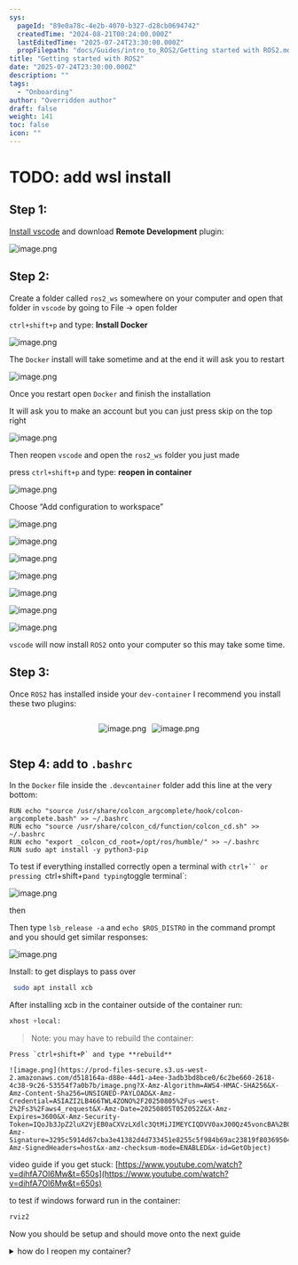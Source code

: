 ```yaml
---
sys:
  pageId: "89e0a78c-4e2b-4070-b327-d28cb0694742"
  createdTime: "2024-08-21T00:24:00.000Z"
  lastEditedTime: "2025-07-24T23:30:00.000Z"
  propFilepath: "docs/Guides/intro_to_ROS2/Getting started with ROS2.md"
title: "Getting started with ROS2"
date: "2025-07-24T23:30:00.000Z"
description: ""
tags:
  - "Onboarding"
author: "Overridden author"
draft: false
weight: 141
toc: false
icon: ""
---
```


# TODO: add wsl install

## Step 1:

[Install vscode](https://code.visualstudio.com/download) and download **Remote Development** plugin:

![image.png](https://prod-files-secure.s3.us-west-2.amazonaws.com/d518164a-d88e-44d1-a4ee-3adb3bd8bce0/efb52993-1881-4a40-b95e-6f020334f022/image.png?X-Amz-Algorithm=AWS4-HMAC-SHA256&X-Amz-Content-Sha256=UNSIGNED-PAYLOAD&X-Amz-Credential=ASIAZI2LB4666UR3UZHN%2F20250805%2Fus-west-2%2Fs3%2Faws4_request&X-Amz-Date=20250805T052043Z&X-Amz-Expires=3600&X-Amz-Security-Token=IQoJb3JpZ2luX2VjEB0aCXVzLXdlc3QtMiJHMEUCIQD1%2FN3aJB28ZvoFiTjwO5F7jXA%2FxMt7iid8BX0CcdisvQIgSsSlsUjVMHNIyyENvGluV6cZXz%2BjypiaXkDJdtiv5H0q%2FwMIVRAAGgw2Mzc0MjMxODM4MDUiDBn0JSH1uyVQIv6uWyrcA7PI1E1aAELFeLr6NLMQ7bebfHZY8mY9Av4LgiAmGV6ypk3BfELucrhUWL9LLK%2FPJ3JJksaqMhfco5wkZ1iPZNZ%2B40YdbOWlYi%2BXQmZC7assHpGtriXWmjIxZsJgOVvDyPjvRp0k%2B8pN7tItuqZ8gkmeOkFWt7AlXyMkmZIlq9rn6fbwKj50qsqFYObf4ETO%2Fr4IOlv6ZXbkPmqDFrj7qpDuL8mhT73A%2FYNjcQxVHB%2FZlJ6Php9S4VNCzMMCJgcK8NFHnbtk2HSmv9ASDxJzm%2BrV74LoAFBA%2FFplgaQTYYcbXIp6SsAPVcLr9uH0FhfB2Zb94b4qLoge9mTHNEdfT6pKz3p6ZbbfqTYSto26ATMt3hcWM8mrBVZDTVZznl4XSX56v6I%2BRjxJ8ngSUw71e2R5WeCJAX39dHMH33n54%2FsHlCij%2FSk4Oiv1B59AWcen7CP8etF8N4LLZDSf4fdO3xagf461sljIqKBLJ%2F%2FQCMnQo0oYS1MAduAMoShMfjRIQVSuVTBiDh0YAAxID8CjU0Or8R4NCHqpmcEIQeUJRe2IjCoLfbFDTTGfhZ1IFongIn7Z5K3EiNlAE67cVBHxQHIIVVl1EEkuFN2njx5WPRUC%2BlDFDVVFZ4LHyHfNMPSMxsQGOqUBzawkPDsPBcsRXw0as8VRWeq%2BV76lvJI3Y0egHztMqMF2Yb%2FZgEEF8QAonO8i09ZgsdIZFitwvfqLB3vW2xP8GCOvhaYZR4hN8c66prquVufLm9ud5wMYl8ju6WH%2BsvOXQxh%2FrVRoTEwlQsocGPca%2Bb3A9x1GGuWiLAbJJ3B%2Fe8t8kdb%2BXf0h1c0C8W0bDw693pRLxXU%2B5ZfS%2FBUQP3wVv7pUpcbz&X-Amz-Signature=7e99bdafa34029038ed763901527266a145ddb405423f856c66811c3ed7499d0&X-Amz-SignedHeaders=host&x-amz-checksum-mode=ENABLED&x-id=GetObject)

## Step 2:

Create a folder called `ros2_ws` somewhere on your computer and open that folder in `vscode` by going to File → open folder 

`ctrl+shift+p` and type: **Install Docker**

![image.png](https://prod-files-secure.s3.us-west-2.amazonaws.com/d518164a-d88e-44d1-a4ee-3adb3bd8bce0/2269dc0e-1cd5-47ff-bceb-c04ad9b2eab0/image.png?X-Amz-Algorithm=AWS4-HMAC-SHA256&X-Amz-Content-Sha256=UNSIGNED-PAYLOAD&X-Amz-Credential=ASIAZI2LB4666UR3UZHN%2F20250805%2Fus-west-2%2Fs3%2Faws4_request&X-Amz-Date=20250805T052043Z&X-Amz-Expires=3600&X-Amz-Security-Token=IQoJb3JpZ2luX2VjEB0aCXVzLXdlc3QtMiJHMEUCIQD1%2FN3aJB28ZvoFiTjwO5F7jXA%2FxMt7iid8BX0CcdisvQIgSsSlsUjVMHNIyyENvGluV6cZXz%2BjypiaXkDJdtiv5H0q%2FwMIVRAAGgw2Mzc0MjMxODM4MDUiDBn0JSH1uyVQIv6uWyrcA7PI1E1aAELFeLr6NLMQ7bebfHZY8mY9Av4LgiAmGV6ypk3BfELucrhUWL9LLK%2FPJ3JJksaqMhfco5wkZ1iPZNZ%2B40YdbOWlYi%2BXQmZC7assHpGtriXWmjIxZsJgOVvDyPjvRp0k%2B8pN7tItuqZ8gkmeOkFWt7AlXyMkmZIlq9rn6fbwKj50qsqFYObf4ETO%2Fr4IOlv6ZXbkPmqDFrj7qpDuL8mhT73A%2FYNjcQxVHB%2FZlJ6Php9S4VNCzMMCJgcK8NFHnbtk2HSmv9ASDxJzm%2BrV74LoAFBA%2FFplgaQTYYcbXIp6SsAPVcLr9uH0FhfB2Zb94b4qLoge9mTHNEdfT6pKz3p6ZbbfqTYSto26ATMt3hcWM8mrBVZDTVZznl4XSX56v6I%2BRjxJ8ngSUw71e2R5WeCJAX39dHMH33n54%2FsHlCij%2FSk4Oiv1B59AWcen7CP8etF8N4LLZDSf4fdO3xagf461sljIqKBLJ%2F%2FQCMnQo0oYS1MAduAMoShMfjRIQVSuVTBiDh0YAAxID8CjU0Or8R4NCHqpmcEIQeUJRe2IjCoLfbFDTTGfhZ1IFongIn7Z5K3EiNlAE67cVBHxQHIIVVl1EEkuFN2njx5WPRUC%2BlDFDVVFZ4LHyHfNMPSMxsQGOqUBzawkPDsPBcsRXw0as8VRWeq%2BV76lvJI3Y0egHztMqMF2Yb%2FZgEEF8QAonO8i09ZgsdIZFitwvfqLB3vW2xP8GCOvhaYZR4hN8c66prquVufLm9ud5wMYl8ju6WH%2BsvOXQxh%2FrVRoTEwlQsocGPca%2Bb3A9x1GGuWiLAbJJ3B%2Fe8t8kdb%2BXf0h1c0C8W0bDw693pRLxXU%2B5ZfS%2FBUQP3wVv7pUpcbz&X-Amz-Signature=efddbf5e9d540472ef27637fa8ba1e23c120408cc95a6aaff5e1cca2f8aaa674&X-Amz-SignedHeaders=host&x-amz-checksum-mode=ENABLED&x-id=GetObject)

The `Docker` install will take sometime and at the end it will ask you to restart

![image.png](https://prod-files-secure.s3.us-west-2.amazonaws.com/d518164a-d88e-44d1-a4ee-3adb3bd8bce0/ed233f78-be33-4b1f-b89c-9c346c0e961e/image.png?X-Amz-Algorithm=AWS4-HMAC-SHA256&X-Amz-Content-Sha256=UNSIGNED-PAYLOAD&X-Amz-Credential=ASIAZI2LB4666UR3UZHN%2F20250805%2Fus-west-2%2Fs3%2Faws4_request&X-Amz-Date=20250805T052043Z&X-Amz-Expires=3600&X-Amz-Security-Token=IQoJb3JpZ2luX2VjEB0aCXVzLXdlc3QtMiJHMEUCIQD1%2FN3aJB28ZvoFiTjwO5F7jXA%2FxMt7iid8BX0CcdisvQIgSsSlsUjVMHNIyyENvGluV6cZXz%2BjypiaXkDJdtiv5H0q%2FwMIVRAAGgw2Mzc0MjMxODM4MDUiDBn0JSH1uyVQIv6uWyrcA7PI1E1aAELFeLr6NLMQ7bebfHZY8mY9Av4LgiAmGV6ypk3BfELucrhUWL9LLK%2FPJ3JJksaqMhfco5wkZ1iPZNZ%2B40YdbOWlYi%2BXQmZC7assHpGtriXWmjIxZsJgOVvDyPjvRp0k%2B8pN7tItuqZ8gkmeOkFWt7AlXyMkmZIlq9rn6fbwKj50qsqFYObf4ETO%2Fr4IOlv6ZXbkPmqDFrj7qpDuL8mhT73A%2FYNjcQxVHB%2FZlJ6Php9S4VNCzMMCJgcK8NFHnbtk2HSmv9ASDxJzm%2BrV74LoAFBA%2FFplgaQTYYcbXIp6SsAPVcLr9uH0FhfB2Zb94b4qLoge9mTHNEdfT6pKz3p6ZbbfqTYSto26ATMt3hcWM8mrBVZDTVZznl4XSX56v6I%2BRjxJ8ngSUw71e2R5WeCJAX39dHMH33n54%2FsHlCij%2FSk4Oiv1B59AWcen7CP8etF8N4LLZDSf4fdO3xagf461sljIqKBLJ%2F%2FQCMnQo0oYS1MAduAMoShMfjRIQVSuVTBiDh0YAAxID8CjU0Or8R4NCHqpmcEIQeUJRe2IjCoLfbFDTTGfhZ1IFongIn7Z5K3EiNlAE67cVBHxQHIIVVl1EEkuFN2njx5WPRUC%2BlDFDVVFZ4LHyHfNMPSMxsQGOqUBzawkPDsPBcsRXw0as8VRWeq%2BV76lvJI3Y0egHztMqMF2Yb%2FZgEEF8QAonO8i09ZgsdIZFitwvfqLB3vW2xP8GCOvhaYZR4hN8c66prquVufLm9ud5wMYl8ju6WH%2BsvOXQxh%2FrVRoTEwlQsocGPca%2Bb3A9x1GGuWiLAbJJ3B%2Fe8t8kdb%2BXf0h1c0C8W0bDw693pRLxXU%2B5ZfS%2FBUQP3wVv7pUpcbz&X-Amz-Signature=692ae3e8911ca534586ad4f08eabda419ee34cdcb7e7a90b033fdd56abd163f9&X-Amz-SignedHeaders=host&x-amz-checksum-mode=ENABLED&x-id=GetObject)

Once you restart open `Docker` and finish the installation

It will ask you to make an account but you can just press skip on the top right

![image.png](https://prod-files-secure.s3.us-west-2.amazonaws.com/d518164a-d88e-44d1-a4ee-3adb3bd8bce0/21010ad9-1659-4fd9-9f59-9932a09b2a3d/image.png?X-Amz-Algorithm=AWS4-HMAC-SHA256&X-Amz-Content-Sha256=UNSIGNED-PAYLOAD&X-Amz-Credential=ASIAZI2LB4666UR3UZHN%2F20250805%2Fus-west-2%2Fs3%2Faws4_request&X-Amz-Date=20250805T052043Z&X-Amz-Expires=3600&X-Amz-Security-Token=IQoJb3JpZ2luX2VjEB0aCXVzLXdlc3QtMiJHMEUCIQD1%2FN3aJB28ZvoFiTjwO5F7jXA%2FxMt7iid8BX0CcdisvQIgSsSlsUjVMHNIyyENvGluV6cZXz%2BjypiaXkDJdtiv5H0q%2FwMIVRAAGgw2Mzc0MjMxODM4MDUiDBn0JSH1uyVQIv6uWyrcA7PI1E1aAELFeLr6NLMQ7bebfHZY8mY9Av4LgiAmGV6ypk3BfELucrhUWL9LLK%2FPJ3JJksaqMhfco5wkZ1iPZNZ%2B40YdbOWlYi%2BXQmZC7assHpGtriXWmjIxZsJgOVvDyPjvRp0k%2B8pN7tItuqZ8gkmeOkFWt7AlXyMkmZIlq9rn6fbwKj50qsqFYObf4ETO%2Fr4IOlv6ZXbkPmqDFrj7qpDuL8mhT73A%2FYNjcQxVHB%2FZlJ6Php9S4VNCzMMCJgcK8NFHnbtk2HSmv9ASDxJzm%2BrV74LoAFBA%2FFplgaQTYYcbXIp6SsAPVcLr9uH0FhfB2Zb94b4qLoge9mTHNEdfT6pKz3p6ZbbfqTYSto26ATMt3hcWM8mrBVZDTVZznl4XSX56v6I%2BRjxJ8ngSUw71e2R5WeCJAX39dHMH33n54%2FsHlCij%2FSk4Oiv1B59AWcen7CP8etF8N4LLZDSf4fdO3xagf461sljIqKBLJ%2F%2FQCMnQo0oYS1MAduAMoShMfjRIQVSuVTBiDh0YAAxID8CjU0Or8R4NCHqpmcEIQeUJRe2IjCoLfbFDTTGfhZ1IFongIn7Z5K3EiNlAE67cVBHxQHIIVVl1EEkuFN2njx5WPRUC%2BlDFDVVFZ4LHyHfNMPSMxsQGOqUBzawkPDsPBcsRXw0as8VRWeq%2BV76lvJI3Y0egHztMqMF2Yb%2FZgEEF8QAonO8i09ZgsdIZFitwvfqLB3vW2xP8GCOvhaYZR4hN8c66prquVufLm9ud5wMYl8ju6WH%2BsvOXQxh%2FrVRoTEwlQsocGPca%2Bb3A9x1GGuWiLAbJJ3B%2Fe8t8kdb%2BXf0h1c0C8W0bDw693pRLxXU%2B5ZfS%2FBUQP3wVv7pUpcbz&X-Amz-Signature=db90eb629eeff2ec321faa9960ff665f7ec545c82775f11a050a795b9d526e19&X-Amz-SignedHeaders=host&x-amz-checksum-mode=ENABLED&x-id=GetObject)

Then reopen `vscode` and open the `ros2_ws` folder you just made

press `ctrl+shift+p` and type: **reopen in container**

![image.png](https://prod-files-secure.s3.us-west-2.amazonaws.com/d518164a-d88e-44d1-a4ee-3adb3bd8bce0/4e93b8c2-41ad-488c-8095-c74205196118/image.png?X-Amz-Algorithm=AWS4-HMAC-SHA256&X-Amz-Content-Sha256=UNSIGNED-PAYLOAD&X-Amz-Credential=ASIAZI2LB4666UR3UZHN%2F20250805%2Fus-west-2%2Fs3%2Faws4_request&X-Amz-Date=20250805T052043Z&X-Amz-Expires=3600&X-Amz-Security-Token=IQoJb3JpZ2luX2VjEB0aCXVzLXdlc3QtMiJHMEUCIQD1%2FN3aJB28ZvoFiTjwO5F7jXA%2FxMt7iid8BX0CcdisvQIgSsSlsUjVMHNIyyENvGluV6cZXz%2BjypiaXkDJdtiv5H0q%2FwMIVRAAGgw2Mzc0MjMxODM4MDUiDBn0JSH1uyVQIv6uWyrcA7PI1E1aAELFeLr6NLMQ7bebfHZY8mY9Av4LgiAmGV6ypk3BfELucrhUWL9LLK%2FPJ3JJksaqMhfco5wkZ1iPZNZ%2B40YdbOWlYi%2BXQmZC7assHpGtriXWmjIxZsJgOVvDyPjvRp0k%2B8pN7tItuqZ8gkmeOkFWt7AlXyMkmZIlq9rn6fbwKj50qsqFYObf4ETO%2Fr4IOlv6ZXbkPmqDFrj7qpDuL8mhT73A%2FYNjcQxVHB%2FZlJ6Php9S4VNCzMMCJgcK8NFHnbtk2HSmv9ASDxJzm%2BrV74LoAFBA%2FFplgaQTYYcbXIp6SsAPVcLr9uH0FhfB2Zb94b4qLoge9mTHNEdfT6pKz3p6ZbbfqTYSto26ATMt3hcWM8mrBVZDTVZznl4XSX56v6I%2BRjxJ8ngSUw71e2R5WeCJAX39dHMH33n54%2FsHlCij%2FSk4Oiv1B59AWcen7CP8etF8N4LLZDSf4fdO3xagf461sljIqKBLJ%2F%2FQCMnQo0oYS1MAduAMoShMfjRIQVSuVTBiDh0YAAxID8CjU0Or8R4NCHqpmcEIQeUJRe2IjCoLfbFDTTGfhZ1IFongIn7Z5K3EiNlAE67cVBHxQHIIVVl1EEkuFN2njx5WPRUC%2BlDFDVVFZ4LHyHfNMPSMxsQGOqUBzawkPDsPBcsRXw0as8VRWeq%2BV76lvJI3Y0egHztMqMF2Yb%2FZgEEF8QAonO8i09ZgsdIZFitwvfqLB3vW2xP8GCOvhaYZR4hN8c66prquVufLm9ud5wMYl8ju6WH%2BsvOXQxh%2FrVRoTEwlQsocGPca%2Bb3A9x1GGuWiLAbJJ3B%2Fe8t8kdb%2BXf0h1c0C8W0bDw693pRLxXU%2B5ZfS%2FBUQP3wVv7pUpcbz&X-Amz-Signature=cf0bd1a22b33a6a71539c77b75060af49e0e0d7629a63efb2e918ef0d30b66e7&X-Amz-SignedHeaders=host&x-amz-checksum-mode=ENABLED&x-id=GetObject)

Choose “Add configuration to workspace”

![image.png](https://prod-files-secure.s3.us-west-2.amazonaws.com/d518164a-d88e-44d1-a4ee-3adb3bd8bce0/9560b282-5060-4989-ba37-97e7b2c22476/image.png?X-Amz-Algorithm=AWS4-HMAC-SHA256&X-Amz-Content-Sha256=UNSIGNED-PAYLOAD&X-Amz-Credential=ASIAZI2LB4666UR3UZHN%2F20250805%2Fus-west-2%2Fs3%2Faws4_request&X-Amz-Date=20250805T052043Z&X-Amz-Expires=3600&X-Amz-Security-Token=IQoJb3JpZ2luX2VjEB0aCXVzLXdlc3QtMiJHMEUCIQD1%2FN3aJB28ZvoFiTjwO5F7jXA%2FxMt7iid8BX0CcdisvQIgSsSlsUjVMHNIyyENvGluV6cZXz%2BjypiaXkDJdtiv5H0q%2FwMIVRAAGgw2Mzc0MjMxODM4MDUiDBn0JSH1uyVQIv6uWyrcA7PI1E1aAELFeLr6NLMQ7bebfHZY8mY9Av4LgiAmGV6ypk3BfELucrhUWL9LLK%2FPJ3JJksaqMhfco5wkZ1iPZNZ%2B40YdbOWlYi%2BXQmZC7assHpGtriXWmjIxZsJgOVvDyPjvRp0k%2B8pN7tItuqZ8gkmeOkFWt7AlXyMkmZIlq9rn6fbwKj50qsqFYObf4ETO%2Fr4IOlv6ZXbkPmqDFrj7qpDuL8mhT73A%2FYNjcQxVHB%2FZlJ6Php9S4VNCzMMCJgcK8NFHnbtk2HSmv9ASDxJzm%2BrV74LoAFBA%2FFplgaQTYYcbXIp6SsAPVcLr9uH0FhfB2Zb94b4qLoge9mTHNEdfT6pKz3p6ZbbfqTYSto26ATMt3hcWM8mrBVZDTVZznl4XSX56v6I%2BRjxJ8ngSUw71e2R5WeCJAX39dHMH33n54%2FsHlCij%2FSk4Oiv1B59AWcen7CP8etF8N4LLZDSf4fdO3xagf461sljIqKBLJ%2F%2FQCMnQo0oYS1MAduAMoShMfjRIQVSuVTBiDh0YAAxID8CjU0Or8R4NCHqpmcEIQeUJRe2IjCoLfbFDTTGfhZ1IFongIn7Z5K3EiNlAE67cVBHxQHIIVVl1EEkuFN2njx5WPRUC%2BlDFDVVFZ4LHyHfNMPSMxsQGOqUBzawkPDsPBcsRXw0as8VRWeq%2BV76lvJI3Y0egHztMqMF2Yb%2FZgEEF8QAonO8i09ZgsdIZFitwvfqLB3vW2xP8GCOvhaYZR4hN8c66prquVufLm9ud5wMYl8ju6WH%2BsvOXQxh%2FrVRoTEwlQsocGPca%2Bb3A9x1GGuWiLAbJJ3B%2Fe8t8kdb%2BXf0h1c0C8W0bDw693pRLxXU%2B5ZfS%2FBUQP3wVv7pUpcbz&X-Amz-Signature=6b9677245e64ba03ccc034efcbcb00f2174992a3cf54b86e4c79159de6bb0e5f&X-Amz-SignedHeaders=host&x-amz-checksum-mode=ENABLED&x-id=GetObject)

![image.png](https://prod-files-secure.s3.us-west-2.amazonaws.com/d518164a-d88e-44d1-a4ee-3adb3bd8bce0/2ee63f81-886b-48e8-a553-dc6e5eac99e4/image.png?X-Amz-Algorithm=AWS4-HMAC-SHA256&X-Amz-Content-Sha256=UNSIGNED-PAYLOAD&X-Amz-Credential=ASIAZI2LB4666UR3UZHN%2F20250805%2Fus-west-2%2Fs3%2Faws4_request&X-Amz-Date=20250805T052043Z&X-Amz-Expires=3600&X-Amz-Security-Token=IQoJb3JpZ2luX2VjEB0aCXVzLXdlc3QtMiJHMEUCIQD1%2FN3aJB28ZvoFiTjwO5F7jXA%2FxMt7iid8BX0CcdisvQIgSsSlsUjVMHNIyyENvGluV6cZXz%2BjypiaXkDJdtiv5H0q%2FwMIVRAAGgw2Mzc0MjMxODM4MDUiDBn0JSH1uyVQIv6uWyrcA7PI1E1aAELFeLr6NLMQ7bebfHZY8mY9Av4LgiAmGV6ypk3BfELucrhUWL9LLK%2FPJ3JJksaqMhfco5wkZ1iPZNZ%2B40YdbOWlYi%2BXQmZC7assHpGtriXWmjIxZsJgOVvDyPjvRp0k%2B8pN7tItuqZ8gkmeOkFWt7AlXyMkmZIlq9rn6fbwKj50qsqFYObf4ETO%2Fr4IOlv6ZXbkPmqDFrj7qpDuL8mhT73A%2FYNjcQxVHB%2FZlJ6Php9S4VNCzMMCJgcK8NFHnbtk2HSmv9ASDxJzm%2BrV74LoAFBA%2FFplgaQTYYcbXIp6SsAPVcLr9uH0FhfB2Zb94b4qLoge9mTHNEdfT6pKz3p6ZbbfqTYSto26ATMt3hcWM8mrBVZDTVZznl4XSX56v6I%2BRjxJ8ngSUw71e2R5WeCJAX39dHMH33n54%2FsHlCij%2FSk4Oiv1B59AWcen7CP8etF8N4LLZDSf4fdO3xagf461sljIqKBLJ%2F%2FQCMnQo0oYS1MAduAMoShMfjRIQVSuVTBiDh0YAAxID8CjU0Or8R4NCHqpmcEIQeUJRe2IjCoLfbFDTTGfhZ1IFongIn7Z5K3EiNlAE67cVBHxQHIIVVl1EEkuFN2njx5WPRUC%2BlDFDVVFZ4LHyHfNMPSMxsQGOqUBzawkPDsPBcsRXw0as8VRWeq%2BV76lvJI3Y0egHztMqMF2Yb%2FZgEEF8QAonO8i09ZgsdIZFitwvfqLB3vW2xP8GCOvhaYZR4hN8c66prquVufLm9ud5wMYl8ju6WH%2BsvOXQxh%2FrVRoTEwlQsocGPca%2Bb3A9x1GGuWiLAbJJ3B%2Fe8t8kdb%2BXf0h1c0C8W0bDw693pRLxXU%2B5ZfS%2FBUQP3wVv7pUpcbz&X-Amz-Signature=9e90446d46468354e14bf65108416ea7541bf3ce7cd975940e83d742610eed76&X-Amz-SignedHeaders=host&x-amz-checksum-mode=ENABLED&x-id=GetObject)

![image.png](https://prod-files-secure.s3.us-west-2.amazonaws.com/d518164a-d88e-44d1-a4ee-3adb3bd8bce0/e0fd626c-c8b6-4b2c-95d1-fa4c26514504/image.png?X-Amz-Algorithm=AWS4-HMAC-SHA256&X-Amz-Content-Sha256=UNSIGNED-PAYLOAD&X-Amz-Credential=ASIAZI2LB4666UR3UZHN%2F20250805%2Fus-west-2%2Fs3%2Faws4_request&X-Amz-Date=20250805T052043Z&X-Amz-Expires=3600&X-Amz-Security-Token=IQoJb3JpZ2luX2VjEB0aCXVzLXdlc3QtMiJHMEUCIQD1%2FN3aJB28ZvoFiTjwO5F7jXA%2FxMt7iid8BX0CcdisvQIgSsSlsUjVMHNIyyENvGluV6cZXz%2BjypiaXkDJdtiv5H0q%2FwMIVRAAGgw2Mzc0MjMxODM4MDUiDBn0JSH1uyVQIv6uWyrcA7PI1E1aAELFeLr6NLMQ7bebfHZY8mY9Av4LgiAmGV6ypk3BfELucrhUWL9LLK%2FPJ3JJksaqMhfco5wkZ1iPZNZ%2B40YdbOWlYi%2BXQmZC7assHpGtriXWmjIxZsJgOVvDyPjvRp0k%2B8pN7tItuqZ8gkmeOkFWt7AlXyMkmZIlq9rn6fbwKj50qsqFYObf4ETO%2Fr4IOlv6ZXbkPmqDFrj7qpDuL8mhT73A%2FYNjcQxVHB%2FZlJ6Php9S4VNCzMMCJgcK8NFHnbtk2HSmv9ASDxJzm%2BrV74LoAFBA%2FFplgaQTYYcbXIp6SsAPVcLr9uH0FhfB2Zb94b4qLoge9mTHNEdfT6pKz3p6ZbbfqTYSto26ATMt3hcWM8mrBVZDTVZznl4XSX56v6I%2BRjxJ8ngSUw71e2R5WeCJAX39dHMH33n54%2FsHlCij%2FSk4Oiv1B59AWcen7CP8etF8N4LLZDSf4fdO3xagf461sljIqKBLJ%2F%2FQCMnQo0oYS1MAduAMoShMfjRIQVSuVTBiDh0YAAxID8CjU0Or8R4NCHqpmcEIQeUJRe2IjCoLfbFDTTGfhZ1IFongIn7Z5K3EiNlAE67cVBHxQHIIVVl1EEkuFN2njx5WPRUC%2BlDFDVVFZ4LHyHfNMPSMxsQGOqUBzawkPDsPBcsRXw0as8VRWeq%2BV76lvJI3Y0egHztMqMF2Yb%2FZgEEF8QAonO8i09ZgsdIZFitwvfqLB3vW2xP8GCOvhaYZR4hN8c66prquVufLm9ud5wMYl8ju6WH%2BsvOXQxh%2FrVRoTEwlQsocGPca%2Bb3A9x1GGuWiLAbJJ3B%2Fe8t8kdb%2BXf0h1c0C8W0bDw693pRLxXU%2B5ZfS%2FBUQP3wVv7pUpcbz&X-Amz-Signature=b3797f94cdfa437a7c209f28448e157938783491f86a0b08bc60b6d085c322de&X-Amz-SignedHeaders=host&x-amz-checksum-mode=ENABLED&x-id=GetObject)

![image.png](https://prod-files-secure.s3.us-west-2.amazonaws.com/d518164a-d88e-44d1-a4ee-3adb3bd8bce0/a2e13f50-d2ab-4719-a4c2-7ced634bfc9d/image.png?X-Amz-Algorithm=AWS4-HMAC-SHA256&X-Amz-Content-Sha256=UNSIGNED-PAYLOAD&X-Amz-Credential=ASIAZI2LB4666UR3UZHN%2F20250805%2Fus-west-2%2Fs3%2Faws4_request&X-Amz-Date=20250805T052043Z&X-Amz-Expires=3600&X-Amz-Security-Token=IQoJb3JpZ2luX2VjEB0aCXVzLXdlc3QtMiJHMEUCIQD1%2FN3aJB28ZvoFiTjwO5F7jXA%2FxMt7iid8BX0CcdisvQIgSsSlsUjVMHNIyyENvGluV6cZXz%2BjypiaXkDJdtiv5H0q%2FwMIVRAAGgw2Mzc0MjMxODM4MDUiDBn0JSH1uyVQIv6uWyrcA7PI1E1aAELFeLr6NLMQ7bebfHZY8mY9Av4LgiAmGV6ypk3BfELucrhUWL9LLK%2FPJ3JJksaqMhfco5wkZ1iPZNZ%2B40YdbOWlYi%2BXQmZC7assHpGtriXWmjIxZsJgOVvDyPjvRp0k%2B8pN7tItuqZ8gkmeOkFWt7AlXyMkmZIlq9rn6fbwKj50qsqFYObf4ETO%2Fr4IOlv6ZXbkPmqDFrj7qpDuL8mhT73A%2FYNjcQxVHB%2FZlJ6Php9S4VNCzMMCJgcK8NFHnbtk2HSmv9ASDxJzm%2BrV74LoAFBA%2FFplgaQTYYcbXIp6SsAPVcLr9uH0FhfB2Zb94b4qLoge9mTHNEdfT6pKz3p6ZbbfqTYSto26ATMt3hcWM8mrBVZDTVZznl4XSX56v6I%2BRjxJ8ngSUw71e2R5WeCJAX39dHMH33n54%2FsHlCij%2FSk4Oiv1B59AWcen7CP8etF8N4LLZDSf4fdO3xagf461sljIqKBLJ%2F%2FQCMnQo0oYS1MAduAMoShMfjRIQVSuVTBiDh0YAAxID8CjU0Or8R4NCHqpmcEIQeUJRe2IjCoLfbFDTTGfhZ1IFongIn7Z5K3EiNlAE67cVBHxQHIIVVl1EEkuFN2njx5WPRUC%2BlDFDVVFZ4LHyHfNMPSMxsQGOqUBzawkPDsPBcsRXw0as8VRWeq%2BV76lvJI3Y0egHztMqMF2Yb%2FZgEEF8QAonO8i09ZgsdIZFitwvfqLB3vW2xP8GCOvhaYZR4hN8c66prquVufLm9ud5wMYl8ju6WH%2BsvOXQxh%2FrVRoTEwlQsocGPca%2Bb3A9x1GGuWiLAbJJ3B%2Fe8t8kdb%2BXf0h1c0C8W0bDw693pRLxXU%2B5ZfS%2FBUQP3wVv7pUpcbz&X-Amz-Signature=0580042f4a8b4e6b5645f9b12ac46df297d380b36eba97f4dba5c4776163d67b&X-Amz-SignedHeaders=host&x-amz-checksum-mode=ENABLED&x-id=GetObject)

![image.png](https://prod-files-secure.s3.us-west-2.amazonaws.com/d518164a-d88e-44d1-a4ee-3adb3bd8bce0/6cc478ad-aaba-4bf7-9fcc-403277ab896c/image.png?X-Amz-Algorithm=AWS4-HMAC-SHA256&X-Amz-Content-Sha256=UNSIGNED-PAYLOAD&X-Amz-Credential=ASIAZI2LB4666UR3UZHN%2F20250805%2Fus-west-2%2Fs3%2Faws4_request&X-Amz-Date=20250805T052043Z&X-Amz-Expires=3600&X-Amz-Security-Token=IQoJb3JpZ2luX2VjEB0aCXVzLXdlc3QtMiJHMEUCIQD1%2FN3aJB28ZvoFiTjwO5F7jXA%2FxMt7iid8BX0CcdisvQIgSsSlsUjVMHNIyyENvGluV6cZXz%2BjypiaXkDJdtiv5H0q%2FwMIVRAAGgw2Mzc0MjMxODM4MDUiDBn0JSH1uyVQIv6uWyrcA7PI1E1aAELFeLr6NLMQ7bebfHZY8mY9Av4LgiAmGV6ypk3BfELucrhUWL9LLK%2FPJ3JJksaqMhfco5wkZ1iPZNZ%2B40YdbOWlYi%2BXQmZC7assHpGtriXWmjIxZsJgOVvDyPjvRp0k%2B8pN7tItuqZ8gkmeOkFWt7AlXyMkmZIlq9rn6fbwKj50qsqFYObf4ETO%2Fr4IOlv6ZXbkPmqDFrj7qpDuL8mhT73A%2FYNjcQxVHB%2FZlJ6Php9S4VNCzMMCJgcK8NFHnbtk2HSmv9ASDxJzm%2BrV74LoAFBA%2FFplgaQTYYcbXIp6SsAPVcLr9uH0FhfB2Zb94b4qLoge9mTHNEdfT6pKz3p6ZbbfqTYSto26ATMt3hcWM8mrBVZDTVZznl4XSX56v6I%2BRjxJ8ngSUw71e2R5WeCJAX39dHMH33n54%2FsHlCij%2FSk4Oiv1B59AWcen7CP8etF8N4LLZDSf4fdO3xagf461sljIqKBLJ%2F%2FQCMnQo0oYS1MAduAMoShMfjRIQVSuVTBiDh0YAAxID8CjU0Or8R4NCHqpmcEIQeUJRe2IjCoLfbFDTTGfhZ1IFongIn7Z5K3EiNlAE67cVBHxQHIIVVl1EEkuFN2njx5WPRUC%2BlDFDVVFZ4LHyHfNMPSMxsQGOqUBzawkPDsPBcsRXw0as8VRWeq%2BV76lvJI3Y0egHztMqMF2Yb%2FZgEEF8QAonO8i09ZgsdIZFitwvfqLB3vW2xP8GCOvhaYZR4hN8c66prquVufLm9ud5wMYl8ju6WH%2BsvOXQxh%2FrVRoTEwlQsocGPca%2Bb3A9x1GGuWiLAbJJ3B%2Fe8t8kdb%2BXf0h1c0C8W0bDw693pRLxXU%2B5ZfS%2FBUQP3wVv7pUpcbz&X-Amz-Signature=1693e25094b25e3f67b13caf91d82612c269619f8f9629ab760ff0142bbee0e0&X-Amz-SignedHeaders=host&x-amz-checksum-mode=ENABLED&x-id=GetObject)

![image.png](https://prod-files-secure.s3.us-west-2.amazonaws.com/d518164a-d88e-44d1-a4ee-3adb3bd8bce0/53255b28-f75e-430f-b9e3-c0ac8577e42b/image.png?X-Amz-Algorithm=AWS4-HMAC-SHA256&X-Amz-Content-Sha256=UNSIGNED-PAYLOAD&X-Amz-Credential=ASIAZI2LB4666UR3UZHN%2F20250805%2Fus-west-2%2Fs3%2Faws4_request&X-Amz-Date=20250805T052043Z&X-Amz-Expires=3600&X-Amz-Security-Token=IQoJb3JpZ2luX2VjEB0aCXVzLXdlc3QtMiJHMEUCIQD1%2FN3aJB28ZvoFiTjwO5F7jXA%2FxMt7iid8BX0CcdisvQIgSsSlsUjVMHNIyyENvGluV6cZXz%2BjypiaXkDJdtiv5H0q%2FwMIVRAAGgw2Mzc0MjMxODM4MDUiDBn0JSH1uyVQIv6uWyrcA7PI1E1aAELFeLr6NLMQ7bebfHZY8mY9Av4LgiAmGV6ypk3BfELucrhUWL9LLK%2FPJ3JJksaqMhfco5wkZ1iPZNZ%2B40YdbOWlYi%2BXQmZC7assHpGtriXWmjIxZsJgOVvDyPjvRp0k%2B8pN7tItuqZ8gkmeOkFWt7AlXyMkmZIlq9rn6fbwKj50qsqFYObf4ETO%2Fr4IOlv6ZXbkPmqDFrj7qpDuL8mhT73A%2FYNjcQxVHB%2FZlJ6Php9S4VNCzMMCJgcK8NFHnbtk2HSmv9ASDxJzm%2BrV74LoAFBA%2FFplgaQTYYcbXIp6SsAPVcLr9uH0FhfB2Zb94b4qLoge9mTHNEdfT6pKz3p6ZbbfqTYSto26ATMt3hcWM8mrBVZDTVZznl4XSX56v6I%2BRjxJ8ngSUw71e2R5WeCJAX39dHMH33n54%2FsHlCij%2FSk4Oiv1B59AWcen7CP8etF8N4LLZDSf4fdO3xagf461sljIqKBLJ%2F%2FQCMnQo0oYS1MAduAMoShMfjRIQVSuVTBiDh0YAAxID8CjU0Or8R4NCHqpmcEIQeUJRe2IjCoLfbFDTTGfhZ1IFongIn7Z5K3EiNlAE67cVBHxQHIIVVl1EEkuFN2njx5WPRUC%2BlDFDVVFZ4LHyHfNMPSMxsQGOqUBzawkPDsPBcsRXw0as8VRWeq%2BV76lvJI3Y0egHztMqMF2Yb%2FZgEEF8QAonO8i09ZgsdIZFitwvfqLB3vW2xP8GCOvhaYZR4hN8c66prquVufLm9ud5wMYl8ju6WH%2BsvOXQxh%2FrVRoTEwlQsocGPca%2Bb3A9x1GGuWiLAbJJ3B%2Fe8t8kdb%2BXf0h1c0C8W0bDw693pRLxXU%2B5ZfS%2FBUQP3wVv7pUpcbz&X-Amz-Signature=411e98f8f7668ec730ca345ac1c23b30bec015440163cca2b2cfad320633bb65&X-Amz-SignedHeaders=host&x-amz-checksum-mode=ENABLED&x-id=GetObject)

![image.png](https://prod-files-secure.s3.us-west-2.amazonaws.com/d518164a-d88e-44d1-a4ee-3adb3bd8bce0/7c562767-5af9-4ffb-97d1-327bcdf4ee00/image.png?X-Amz-Algorithm=AWS4-HMAC-SHA256&X-Amz-Content-Sha256=UNSIGNED-PAYLOAD&X-Amz-Credential=ASIAZI2LB4666UR3UZHN%2F20250805%2Fus-west-2%2Fs3%2Faws4_request&X-Amz-Date=20250805T052043Z&X-Amz-Expires=3600&X-Amz-Security-Token=IQoJb3JpZ2luX2VjEB0aCXVzLXdlc3QtMiJHMEUCIQD1%2FN3aJB28ZvoFiTjwO5F7jXA%2FxMt7iid8BX0CcdisvQIgSsSlsUjVMHNIyyENvGluV6cZXz%2BjypiaXkDJdtiv5H0q%2FwMIVRAAGgw2Mzc0MjMxODM4MDUiDBn0JSH1uyVQIv6uWyrcA7PI1E1aAELFeLr6NLMQ7bebfHZY8mY9Av4LgiAmGV6ypk3BfELucrhUWL9LLK%2FPJ3JJksaqMhfco5wkZ1iPZNZ%2B40YdbOWlYi%2BXQmZC7assHpGtriXWmjIxZsJgOVvDyPjvRp0k%2B8pN7tItuqZ8gkmeOkFWt7AlXyMkmZIlq9rn6fbwKj50qsqFYObf4ETO%2Fr4IOlv6ZXbkPmqDFrj7qpDuL8mhT73A%2FYNjcQxVHB%2FZlJ6Php9S4VNCzMMCJgcK8NFHnbtk2HSmv9ASDxJzm%2BrV74LoAFBA%2FFplgaQTYYcbXIp6SsAPVcLr9uH0FhfB2Zb94b4qLoge9mTHNEdfT6pKz3p6ZbbfqTYSto26ATMt3hcWM8mrBVZDTVZznl4XSX56v6I%2BRjxJ8ngSUw71e2R5WeCJAX39dHMH33n54%2FsHlCij%2FSk4Oiv1B59AWcen7CP8etF8N4LLZDSf4fdO3xagf461sljIqKBLJ%2F%2FQCMnQo0oYS1MAduAMoShMfjRIQVSuVTBiDh0YAAxID8CjU0Or8R4NCHqpmcEIQeUJRe2IjCoLfbFDTTGfhZ1IFongIn7Z5K3EiNlAE67cVBHxQHIIVVl1EEkuFN2njx5WPRUC%2BlDFDVVFZ4LHyHfNMPSMxsQGOqUBzawkPDsPBcsRXw0as8VRWeq%2BV76lvJI3Y0egHztMqMF2Yb%2FZgEEF8QAonO8i09ZgsdIZFitwvfqLB3vW2xP8GCOvhaYZR4hN8c66prquVufLm9ud5wMYl8ju6WH%2BsvOXQxh%2FrVRoTEwlQsocGPca%2Bb3A9x1GGuWiLAbJJ3B%2Fe8t8kdb%2BXf0h1c0C8W0bDw693pRLxXU%2B5ZfS%2FBUQP3wVv7pUpcbz&X-Amz-Signature=1cc909b23a8d37d2e472697b6f4567923d62af7331f2c5eb6ca421999192467c&X-Amz-SignedHeaders=host&x-amz-checksum-mode=ENABLED&x-id=GetObject)

`vscode` will now install `ROS2` onto your computer so this may take some time.

## Step 3:

Once `ROS2` has installed inside your `dev-container` I recommend you install these two plugins:

<div style="display: flex;flex-direction: row; column-gap:10px; max-width: 630px;justify-content: center;">
<div>

![image.png](https://prod-files-secure.s3.us-west-2.amazonaws.com/d518164a-d88e-44d1-a4ee-3adb3bd8bce0/3fc3d550-5a54-4ba1-ba6b-faa01cdb7369/image.png?X-Amz-Algorithm=AWS4-HMAC-SHA256&X-Amz-Content-Sha256=UNSIGNED-PAYLOAD&X-Amz-Credential=ASIAZI2LB466QSV2OGGL%2F20250805%2Fus-west-2%2Fs3%2Faws4_request&X-Amz-Date=20250805T052051Z&X-Amz-Expires=3600&X-Amz-Security-Token=IQoJb3JpZ2luX2VjEB0aCXVzLXdlc3QtMiJIMEYCIQDJmj6YwSzu9zCIsXok3YSJZaJkgMsj83NeqA996rlR1QIhAIZqW7ngxpVzdDNeQRkzL7%2FazgtzOsDvO%2FZM2RAaxakaKv8DCFUQABoMNjM3NDIzMTgzODA1IgyZGzWJ2hhU33Y5HwQq3AMDSNBu22%2ByUSAbMW6tNAGfuG2RPpBAAZp48zrFpDkkWbpM1nm%2BGl%2ByTECxiL3owAIFGaOLRT3T1X42ovNHg67qijoBmH4zeoEKHaeBIQ6%2F1LOLgW9T%2BJOmPSDg1gcbEC2ZsCJcuCjpkDnq2Sl6ZjBo4bC%2F%2BrniAiCqRrlJ%2Fnj6Q4LvyBc2PWZLxbYXFT4%2BmUEimBoAB7xfYuV2ww%2FXpSkZmLPEahjMeY00IYmGun83rJE0a7kTHhxHeosf75OCopF2WlIZLNPacrl7fkrA9bda8Fx93POtLDrNYTn6OAes9p%2FWtCjDNRtYG7OeiMumxNvsKhCNbYLUj%2FnTchXvwwFXp56BKLKL2MjfjY5YNWtJxUYqVxTOAkuAiNX7W9fFL9LM26jSNRcxP%2Fpl5yJ38mlQpBa2uuDu6Fc7gOM9NWIHnnSTM1lWH%2BfM07ewC8PicfoI2xOZTdCwyD0eK8ky9%2BSY1bBAVUmxPoVRkTr6dZpko%2FY2wBkVnVgIKoasuq9rXC%2FJ%2F1UZf0JGZNYqgKjzs8Abs4KNhc8Nq5SVioA49wWXK%2Bf%2FFv%2FnFIxxxJ8AxL5Z65RrPScT%2BdC6GJgNLl6R2VH9cyV16ZdT3IfR5OiMwXGNOk5MlVdbh%2BkNZVO8VzDDjMbEBjqkAQ19tC9yc4MkTP3DVhnvUxutXYLKPkR81qrE0LwY11j7OONz%2FC%2FU9Ahbb2iVy53%2BB8S3JUWP5fzopTyywHiWcx0vQoi6oOvn1QK5RDWiQ5mFn9nhlG%2FPPyX%2F6l%2B6D2mdW6tPcHZ5I5rgGE%2FHX9aYHM1eGCYDXyhD%2BzHZu3j%2B67N8%2FeifHxdp1INQvwHwjUOIawsrjRX6Hfi8gojUG8dUiEVYBXdh&X-Amz-Signature=30be5a666746aa4c7802acf9dc80814411fb8b7171c7356c628c488d22f9d819&X-Amz-SignedHeaders=host&x-amz-checksum-mode=ENABLED&x-id=GetObject)

</div>
<div>

![image.png](https://prod-files-secure.s3.us-west-2.amazonaws.com/d518164a-d88e-44d1-a4ee-3adb3bd8bce0/d994cc66-13c2-4093-a5a3-f84cf4601a82/image.png?X-Amz-Algorithm=AWS4-HMAC-SHA256&X-Amz-Content-Sha256=UNSIGNED-PAYLOAD&X-Amz-Credential=ASIAZI2LB466QL4QYQCG%2F20250805%2Fus-west-2%2Fs3%2Faws4_request&X-Amz-Date=20250805T052051Z&X-Amz-Expires=3600&X-Amz-Security-Token=IQoJb3JpZ2luX2VjEB0aCXVzLXdlc3QtMiJHMEUCIGNjVC41pFewUfQ3fhB2%2FfOwIMlaLkhgvlPi6p%2F8A1fNAiEAoV6KZmCHLrClRtV96iUk9Zz99R6S0zjbSIg%2Bxn2ibEoq%2FwMIVRAAGgw2Mzc0MjMxODM4MDUiDE9xlMsBzXIcspIF4ircA3FlhZC2XlzJx78ok5dBqamBDZF%2B0sAka3v0GZQEw1pmSuAdGYj9vTur%2FtXdwpViARHW1kkYRG8kscGv3aViuFd7Z%2BLrNhd%2FycPtyrBk11kOW0gX18nGOPPbY5d5JhkCIYNFQIe5S2kEYVkORvCyPxLIwn81Y9rzMZz2ehlQWg8znc6on5V4AGDVyRP%2Bcbv5Qy6falLjsXorBD1qjppqOSf4LbupBkV52oCo3nFfYn3JSG8S9P%2BOu7VnngdlriPtO0POBS6TY%2F%2FGaqSYq5neX5AshCNiqwyLTfgyTqwX7MUT0KSzCvFA%2FzXEA4L%2FJ%2BODQSlM2TgSFdFrAc12xbyMZDce3oKx5%2FOeiZc42tOHranslJKO6WO2EKZOi8P276yLSNwcgh%2Bp0vwj8zElEZdKbmvGaNAHc%2F%2F11b2vgXb3LSzl%2Bssw8OOp4DtIIdUu0K06naVsoaQGROkcC94OnuorDKwpLBMxIX2fmcvpvPUlGw3TkrwDGNHiVpNGwHSG2FVoNx%2FN1XqV2zIEq%2BHaKYJi01W%2BC5KXUonVXGRbaPFCBIB2rg5ohCTag%2BlGmhuw9MqPgyU0pwppJPSEd5kUnlvAPso%2FM%2BYlwDH%2Bg5cdAJ4vHqOriAl2ZAyiB3XPQTaEMNiMxsQGOqUB6bhButFSuJXPpMqniCPs31xQaVCzGwU9M%2FGHLMlfDo%2FdjN0H51MDHHhn%2Ba9JvkaCEpbrm0jEjO4fAWQm5wWx03FXB4rZpQ2W5N2p3jjkkSfnMhKPWItQN3TByCXeSVK7JED0Uw9HT%2ByWjC%2F7EvJwwDJOsApNdmrCWVQHEFTPfMgg5rDuF85gXISq4DWSOjYpJKnMF7PEQ2POmV3bQqc9klntWPA7&X-Amz-Signature=ee1879536c7f047964afbdbf05fe041ac3429baaaa721642d5fc039d6e854c77&X-Amz-SignedHeaders=host&x-amz-checksum-mode=ENABLED&x-id=GetObject)

</div>
</div>

## Step 4: add to `.bashrc`

In the `Docker` file inside the `.devcontainer` folder add this line at the very bottom: 

```docker
RUN echo "source /usr/share/colcon_argcomplete/hook/colcon-argcomplete.bash" >> ~/.bashrc
RUN echo "source /usr/share/colcon_cd/function/colcon_cd.sh" >> ~/.bashrc
RUN echo "export _colcon_cd_root=/opt/ros/humble/" >> ~/.bashrc
RUN sudo apt install -y python3-pip 
```

To test if everything installed correctly open a terminal with `ctrl+`` or pressing `ctrl+shift+p` and typing `toggle terminal`:

![image.png](https://prod-files-secure.s3.us-west-2.amazonaws.com/d518164a-d88e-44d1-a4ee-3adb3bd8bce0/6a4943d8-b04e-4c02-9a58-775f3384d1a5/image.png?X-Amz-Algorithm=AWS4-HMAC-SHA256&X-Amz-Content-Sha256=UNSIGNED-PAYLOAD&X-Amz-Credential=ASIAZI2LB4666UR3UZHN%2F20250805%2Fus-west-2%2Fs3%2Faws4_request&X-Amz-Date=20250805T052043Z&X-Amz-Expires=3600&X-Amz-Security-Token=IQoJb3JpZ2luX2VjEB0aCXVzLXdlc3QtMiJHMEUCIQD1%2FN3aJB28ZvoFiTjwO5F7jXA%2FxMt7iid8BX0CcdisvQIgSsSlsUjVMHNIyyENvGluV6cZXz%2BjypiaXkDJdtiv5H0q%2FwMIVRAAGgw2Mzc0MjMxODM4MDUiDBn0JSH1uyVQIv6uWyrcA7PI1E1aAELFeLr6NLMQ7bebfHZY8mY9Av4LgiAmGV6ypk3BfELucrhUWL9LLK%2FPJ3JJksaqMhfco5wkZ1iPZNZ%2B40YdbOWlYi%2BXQmZC7assHpGtriXWmjIxZsJgOVvDyPjvRp0k%2B8pN7tItuqZ8gkmeOkFWt7AlXyMkmZIlq9rn6fbwKj50qsqFYObf4ETO%2Fr4IOlv6ZXbkPmqDFrj7qpDuL8mhT73A%2FYNjcQxVHB%2FZlJ6Php9S4VNCzMMCJgcK8NFHnbtk2HSmv9ASDxJzm%2BrV74LoAFBA%2FFplgaQTYYcbXIp6SsAPVcLr9uH0FhfB2Zb94b4qLoge9mTHNEdfT6pKz3p6ZbbfqTYSto26ATMt3hcWM8mrBVZDTVZznl4XSX56v6I%2BRjxJ8ngSUw71e2R5WeCJAX39dHMH33n54%2FsHlCij%2FSk4Oiv1B59AWcen7CP8etF8N4LLZDSf4fdO3xagf461sljIqKBLJ%2F%2FQCMnQo0oYS1MAduAMoShMfjRIQVSuVTBiDh0YAAxID8CjU0Or8R4NCHqpmcEIQeUJRe2IjCoLfbFDTTGfhZ1IFongIn7Z5K3EiNlAE67cVBHxQHIIVVl1EEkuFN2njx5WPRUC%2BlDFDVVFZ4LHyHfNMPSMxsQGOqUBzawkPDsPBcsRXw0as8VRWeq%2BV76lvJI3Y0egHztMqMF2Yb%2FZgEEF8QAonO8i09ZgsdIZFitwvfqLB3vW2xP8GCOvhaYZR4hN8c66prquVufLm9ud5wMYl8ju6WH%2BsvOXQxh%2FrVRoTEwlQsocGPca%2Bb3A9x1GGuWiLAbJJ3B%2Fe8t8kdb%2BXf0h1c0C8W0bDw693pRLxXU%2B5ZfS%2FBUQP3wVv7pUpcbz&X-Amz-Signature=06b7706d525394bcf58e1791d9aff844a24ab5c5946472c9dd4b1ef84affa0db&X-Amz-SignedHeaders=host&x-amz-checksum-mode=ENABLED&x-id=GetObject)

then 

Then type `lsb_release -a` and `echo $ROS_DISTRO` in the command prompt and you should get similar responses:

![image.png](https://prod-files-secure.s3.us-west-2.amazonaws.com/d518164a-d88e-44d1-a4ee-3adb3bd8bce0/3e635dec-a805-4e85-8b9e-d000e5b71a4e/image.png?X-Amz-Algorithm=AWS4-HMAC-SHA256&X-Amz-Content-Sha256=UNSIGNED-PAYLOAD&X-Amz-Credential=ASIAZI2LB4666UR3UZHN%2F20250805%2Fus-west-2%2Fs3%2Faws4_request&X-Amz-Date=20250805T052043Z&X-Amz-Expires=3600&X-Amz-Security-Token=IQoJb3JpZ2luX2VjEB0aCXVzLXdlc3QtMiJHMEUCIQD1%2FN3aJB28ZvoFiTjwO5F7jXA%2FxMt7iid8BX0CcdisvQIgSsSlsUjVMHNIyyENvGluV6cZXz%2BjypiaXkDJdtiv5H0q%2FwMIVRAAGgw2Mzc0MjMxODM4MDUiDBn0JSH1uyVQIv6uWyrcA7PI1E1aAELFeLr6NLMQ7bebfHZY8mY9Av4LgiAmGV6ypk3BfELucrhUWL9LLK%2FPJ3JJksaqMhfco5wkZ1iPZNZ%2B40YdbOWlYi%2BXQmZC7assHpGtriXWmjIxZsJgOVvDyPjvRp0k%2B8pN7tItuqZ8gkmeOkFWt7AlXyMkmZIlq9rn6fbwKj50qsqFYObf4ETO%2Fr4IOlv6ZXbkPmqDFrj7qpDuL8mhT73A%2FYNjcQxVHB%2FZlJ6Php9S4VNCzMMCJgcK8NFHnbtk2HSmv9ASDxJzm%2BrV74LoAFBA%2FFplgaQTYYcbXIp6SsAPVcLr9uH0FhfB2Zb94b4qLoge9mTHNEdfT6pKz3p6ZbbfqTYSto26ATMt3hcWM8mrBVZDTVZznl4XSX56v6I%2BRjxJ8ngSUw71e2R5WeCJAX39dHMH33n54%2FsHlCij%2FSk4Oiv1B59AWcen7CP8etF8N4LLZDSf4fdO3xagf461sljIqKBLJ%2F%2FQCMnQo0oYS1MAduAMoShMfjRIQVSuVTBiDh0YAAxID8CjU0Or8R4NCHqpmcEIQeUJRe2IjCoLfbFDTTGfhZ1IFongIn7Z5K3EiNlAE67cVBHxQHIIVVl1EEkuFN2njx5WPRUC%2BlDFDVVFZ4LHyHfNMPSMxsQGOqUBzawkPDsPBcsRXw0as8VRWeq%2BV76lvJI3Y0egHztMqMF2Yb%2FZgEEF8QAonO8i09ZgsdIZFitwvfqLB3vW2xP8GCOvhaYZR4hN8c66prquVufLm9ud5wMYl8ju6WH%2BsvOXQxh%2FrVRoTEwlQsocGPca%2Bb3A9x1GGuWiLAbJJ3B%2Fe8t8kdb%2BXf0h1c0C8W0bDw693pRLxXU%2B5ZfS%2FBUQP3wVv7pUpcbz&X-Amz-Signature=2332b5c89b740648bd066b43122f884b3c8e518260fcd01deec0b288b2c0588d&X-Amz-SignedHeaders=host&x-amz-checksum-mode=ENABLED&x-id=GetObject)

Install:  to get displays to pass over

```bash
 sudo apt install xcb
```

After installing xcb in the container outside of the container run:

```python
xhost +local:
```

> Note: you may have to rebuild the container:

	Press `ctrl+shift+P` and type **rebuild**

	![image.png](https://prod-files-secure.s3.us-west-2.amazonaws.com/d518164a-d88e-44d1-a4ee-3adb3bd8bce0/6c2be660-2618-4c38-9c26-53554f7a0b7b/image.png?X-Amz-Algorithm=AWS4-HMAC-SHA256&X-Amz-Content-Sha256=UNSIGNED-PAYLOAD&X-Amz-Credential=ASIAZI2LB466TWL4ZONO%2F20250805%2Fus-west-2%2Fs3%2Faws4_request&X-Amz-Date=20250805T052052Z&X-Amz-Expires=3600&X-Amz-Security-Token=IQoJb3JpZ2luX2VjEB0aCXVzLXdlc3QtMiJIMEYCIQDVV0axJ00Qz45voncBA%2B0%2B2R%2BUGwtNY3XHdYwcAPF5FAIhAPGmSckBYPtSZWtk1Qz8RoJLeFsoisBFj9difJTWNJoQKv8DCFUQABoMNjM3NDIzMTgzODA1IgxdFnrRDdHQjuV9wt8q3APj%2Fj5ztvm6yS2%2FhPzPe6OiHAhwfp9jdbOcQBGV8rtkGKu6BTGSdAUDLdhaEpSmY%2BMB4l5e%2BL2vSl2OeFU5aYSeh2mJvYwccQFARMAxlFLUVdpIK69cpbxLB4EfEslbHJuHuj1YvqN5PK4LM15z776MDvSxmPDo864rz4nBTu4cSfCsMfFDBzecbQymDqlXH090vv08YpZZ9NZmb36AOh8IdJRPzuKeOojrQZUkQxsp7jwPPrXriyzNT8pmNv6nbCNUFH5aUy%2FqWw4g0ehHUrDEqWa6QBI9oyTa%2FK8YT8K7wrjK3Sy6AjGWeZ7W7bv5vdQ3L%2BA6zpxLkemu4vC%2BDTejRClELRLA56ID9%2FmgwlpYbqsWntYrZbKpRFR86qmqfCdqAcFiPALA3VDoL01KJV8whCqDGO7sMR%2BiS4vYoJYD6evQHsnI2AHm68KIM%2By9dQrROft1xqiVogX7TKzKx2n0jID%2F%2Bifx3OR5HcD10aZYLakdEsNRsyaOyc2yFodSlrCzxwvyovNAVOEK0rI36T5P8VyNueazpO3LHNCLUlbl68VWPSFRzGsYDlTKhwPVXbGJK0nF6i7aKdeQ5Vf9ZIGqfeJiusG078Ga0fGF1HC%2F1g9bJrEz0M9PIH3uHzCKjcbEBjqkARXQXs5KDOFRY4XMcglEpvjExn1Xkk7QLrIJCuPWZwRbl1TBBbulKo5%2Fg%2BK15qlmLQtG3Jzh0Gi52yaSLocrvA0QwzwiaVkzRd31yaU%2BGG69XwNYYGb%2FeTQxMdAyBmT582cI4TzHVAhQqPQoaio2bgB5SJm1V%2BXJxotY5ps6wTKHPtdRQyNJpyw2uV81LJiNdn5QEZ0yDBqDDorE1u357Tnz7S3J&X-Amz-Signature=3295c5914d67cba3e41382d4d733451e8255c5f984b69ac23819f803695047ee&X-Amz-SignedHeaders=host&x-amz-checksum-mode=ENABLED&x-id=GetObject)

video guide if you get stuck: [https://www.youtube.com/watch?v=dihfA7Ol6Mw&t=650s](https://www.youtube.com/watch?v=dihfA7Ol6Mw&t=650s)

to test if windows forward run in the container:

```bash
rviz2
```

Now you should be setup and should move onto the next guide 

<details>
      <summary>how do I reopen my container?</summary>
      TODO:
  </details>
